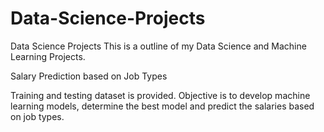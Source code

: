 # Data-Science-Projects
Data Science Projects
This is a outline of my Data Science and Machine Learning Projects.

Salary Prediction based on Job Types

Training and testing dataset is provided. Objective is to develop machine learning models, determine the best model and predict the salaries based on job types.
